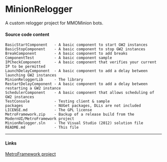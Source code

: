 # MinionRelogger #

A custom relogger project for MMOMinion bots. 

#### Source code content ####

```
BasicStartComponent   - A basic component to start GW2 instances
BasicStopComponent    - A basic component to stop GW2 instances
BreakComponent        - A basic component to add breaks
ComponentTest         - A basic component sample
IPCheckComponent      - A basic component that verifies your current IP to be permitted
LaunchDelayComponent  - A basic component to add a delay between launching GW2 instances 
MinionReloggerLib     - The library
RestartDelayComponent - A basic component to add a delay between restarting a GW2 instance
SchedulerComponent    - A basic component that allows scheduling of GW2 instances
TestConsole           - Testing client & sample
packages              - NUGet packages, DLLs are not included
LICENSE.md            - The GPL license
MetroFramework.zip    - Backup of a release build from the ModernUI/MetroFramework project
MinionRelogger.sln    - The Visual Studio (2012) solution file
README.md             - This file
```

----------

#### Links ####
[MetroFramework project](https://github.com/thielj/MetroFramework)
